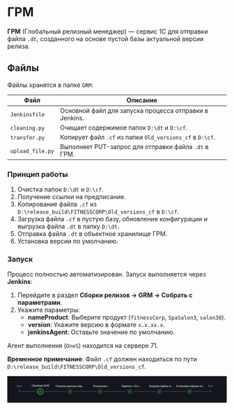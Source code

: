 # ГРМ

**ГРМ** (Глобальный релизный менеджер) — сервис 1С для отправки файла `.dt`, созданного на основе пустой базы актуальной версии релиза.

## Файлы

Файлы хранятся в папке `GRM`:

| Файл               | Описание                                                                 |
|--------------------|--------------------------------------------------------------------------|
| `Jenkinsfile`      | Основной файл для запуска процесса отправки в Jenkins.                   |
| `cleaning.py`      | Очищает содержимое папок `D:\dt` и `D:\cf`.                             |
| `transfer.py`      | Копирует файл `.cf` из папки `Old_versions_cf` в `D:\cf`.               |
| `upload_file.py`   | Выполняет PUT-запрос для отправки файла `.dt` в ГРМ.                     |

### Принцип работы

1. Очистка папок `D:\dt` и `D:\cf`.
2. Получение ссылки на предписание.
3. Копирование файла `.cf` из `D:\release_build\FITNESSCORP\Old_versions_cf` в `D:\cf`.
4. Загрузка файла `.cf` в пустую базу, обновление конфигурации и выгрузка файла `.dt` в папку `D:\dt`.
5. Отправка файла `.dt` в объектное хранилище ГРМ.
6. Установка версии по умолчанию.

### Запуск

Процесс полностью автоматизирован. Запуск выполняется через **Jenkins**:

1. Перейдите в раздел **Сборки релизов → GRM → Собрать с параметрами**.
2. Укажите параметры:
   - **nameProduct**: Выберите продукт (`fitnessCorp`, `SpaSalon3`, `salon30`).
   - **version**: Укажите версию в формате `x.x.xx.x`.
   - **jenkinsAgent**: Оставьте значение по умолчанию.

Агент выполнения (`OneS`) находится на сервере 71.

**Временное примечание**: Файл `.cf` должен находиться по пути `D:\release_build\FITNESSCORP\Old_versions_cf`.

![Схема выполнения](doc/src.jpg)